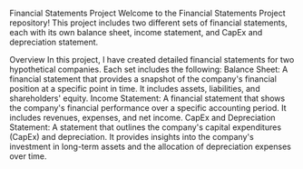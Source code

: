 Financial Statements Project
Welcome to the Financial Statements Project repository!
This project includes two different sets of financial statements, each with its own balance sheet, income statement, and CapEx and depreciation statement.

Overview
In this project, I have created detailed financial statements for two hypothetical companies.
Each set includes the following:
Balance Sheet: A financial statement that provides a snapshot of the company's financial position at a specific point in time. It includes assets, liabilities, and shareholders' equity.
Income Statement: A financial statement that shows the company's financial performance over a specific accounting period. It includes revenues, expenses, and net income.
CapEx and Depreciation Statement: A statement that outlines the company's capital expenditures (CapEx) and depreciation. It provides insights into the company's investment in long-term assets and the allocation of depreciation expenses over time.
